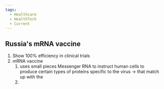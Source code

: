 ```yaml
---
tags:
  - Healthcare
  - HealthTech
  - Current
---
```

## Russia's mRNA vaccine
1. Show 100% efficiency in clinical trials
2. mRNA vaccine
	1. uses small pieces Messenger RNA to instruct human cells to produce certain types of proteins specific to the virus -> that match up with the 
	2. 